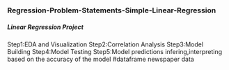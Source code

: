 ### Regression-Problem-Statements-Simple-Linear-Regression
##### Linear Regression Project 
Step1:EDA and Visualization 
Step2:Correlation Analysis
Step3:Model Building
Step4:Model Testing
Step5:Model predictions
infering,interpreting based on the accuracy of the model 
#dataframe newspaper data 
